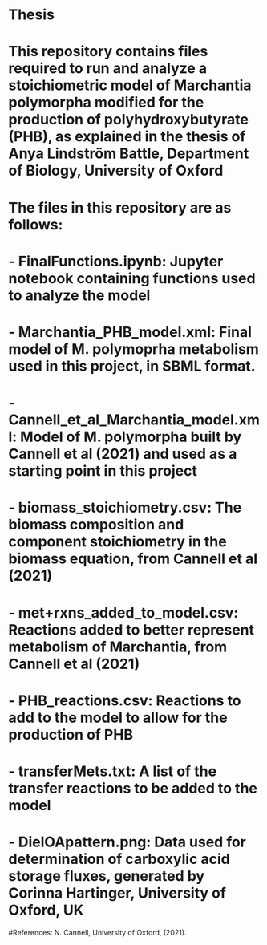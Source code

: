 # Thesis

# This repository contains files required to run and analyze a stoichiometric model of Marchantia polymorpha modified for the production of polyhydroxybutyrate (PHB), as explained in the thesis of Anya Lindström Battle, Department of Biology, University of Oxford
# The files in this repository are as follows:
# - FinalFunctions.ipynb: Jupyter notebook containing functions used to analyze the model
# - Marchantia_PHB_model.xml: Final model of M. polymoprha metabolism used in this project, in SBML format. 
# - Cannell_et_al_Marchantia_model.xml: Model of M. polymorpha built by Cannell et al (2021) and used as a starting point in this project
# - biomass_stoichiometry.csv: The biomass composition and component stoichiometry in the biomass equation, from Cannell et al (2021)
# - met+rxns_added_to_model.csv: Reactions added to better represent metabolism of Marchantia, from Cannell et al (2021)
# - PHB_reactions.csv: Reactions to add to the model to allow for the production of PHB
# - transferMets.txt: A list of the transfer reactions to be added to the model
# - DielOApattern.png: Data used for determination of carboxylic acid storage fluxes, generated by Corinna Hartinger, University of Oxford, UK

#References: N. Cannell, University of Oxford,  (2021). 
